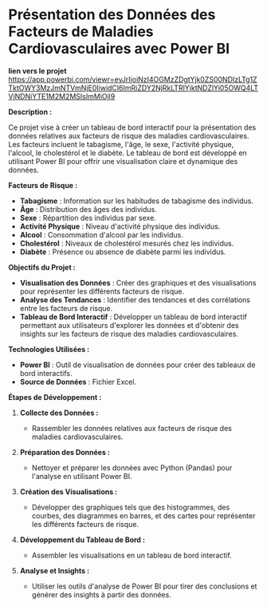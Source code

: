 # Présentation des Données des Facteurs de Maladies Cardiovasculaires avec Power BI
**lien vers le projet** https://app.powerbi.com/viewr=eyJrIjoiNzI4OGMzZDgtYjk0ZS00NDIzLTg1ZTktOWY3MzJmNTVmNjE0IiwidCI6ImRiZDY2NjRkLTRlYjktNDZlYi05OWQ4LTVjNDNiYTE1M2M2MSIsImMiOjl9

**Description :**

Ce projet vise à créer un tableau de bord interactif pour la présentation des données relatives aux facteurs de risque des maladies cardiovasculaires. Les facteurs incluent le tabagisme, l'âge, le sexe, l'activité physique, l'alcool, le cholestérol et le diabète. Le tableau de bord est développé en utilisant Power BI pour offrir une visualisation claire et dynamique des données.

**Facteurs de Risque :**

- **Tabagisme** : Information sur les habitudes de tabagisme des individus.
- **Âge** : Distribution des âges des individus.
- **Sexe** : Répartition des individus par sexe.
- **Activité Physique** : Niveau d'activité physique des individus.
- **Alcool** : Consommation d'alcool par les individus.
- **Cholestérol** : Niveaux de cholestérol mesurés chez les individus.
- **Diabète** : Présence ou absence de diabète parmi les individus.

**Objectifs du Projet :**

- **Visualisation des Données** : Créer des graphiques et des visualisations pour représenter les différents facteurs de risque.
- **Analyse des Tendances** : Identifier des tendances et des corrélations entre les facteurs de risque.
- **Tableau de Bord Interactif** : Développer un tableau de bord interactif permettant aux utilisateurs d'explorer les données et d'obtenir des insights sur les facteurs de risque des maladies cardiovasculaires.

**Technologies Utilisées :**

- **Power BI** : Outil de visualisation de données pour créer des tableaux de bord interactifs.
- **Source de Données** :  Fichier Excel.

**Étapes de Développement :**

1. **Collecte des Données :**
   - Rassembler les données relatives aux facteurs de risque des maladies cardiovasculaires.

2. **Préparation des Données :**
   - Nettoyer et préparer les données avec Python (Pandas) pour l'analyse en utilisant Power BI.

3. **Création des Visualisations :**
   - Développer des graphiques tels que des histogrammes, des courbes, des diagrammes en barres, et des cartes pour représenter les différents facteurs de risque.

4. **Développement du Tableau de Bord :**
   - Assembler les visualisations en un tableau de bord interactif.

5. **Analyse et Insights :**
   - Utiliser les outils d'analyse de Power BI pour tirer des conclusions et générer des insights à partir des données.
